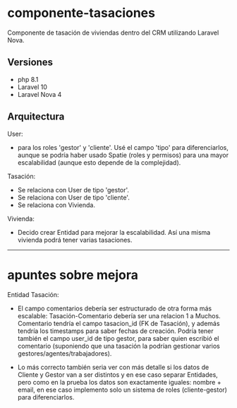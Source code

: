 # componente-tasaciones
Componente de tasación de viviendas dentro del CRM utilizando Laravel Nova.


## Versiones
- php 8.1
- Laravel 10
- Laravel Nova 4


## Arquitectura
User:
- para los roles 'gestor' y 'cliente'. Usé el campo 'tipo' para diferenciarlos, aunque se podría haber usado Spatie (roles y permisos) para una mayor escalabilidad (aunque esto depende de la complejidad).

Tasación:
- Se relaciona con User de tipo 'gestor'.
- Se relaciona con User de tipo 'cliente'.
- Se relaciona con Vivienda.

Vivienda:
- Decido crear Entidad para mejorar la escalabilidad. Así una misma vivienda podrá tener varias tasaciones.

<hr>

# apuntes sobre mejora

Entidad Tasación:
- El campo comentarios debería ser estructurado de otra forma más escalable: Tasación-Comentario debería ser una relacion 1 a Muchos. Comentario tendría el campo tasacion_id (FK de Tasación), y además tendría los timestamps para saber fechas de creación. Podría tener también el campo user_id de tipo gestor, para saber quien escribió el comentario (suponiendo que una tasación la podrían gestionar varios gestores/agentes/trabajadores).

- Lo más correcto también seria ver con más detalle si los datos de Cliente y Gestor van a ser distintos y en ese caso separar Entidades, pero como en la prueba los datos son exactamente iguales: nombre + email, en ese caso implemento solo un sistema de roles (cliente-gestor) para diferenciarlos.